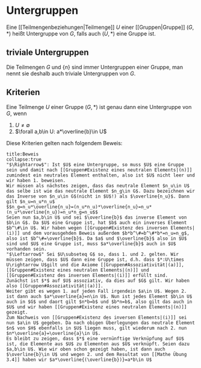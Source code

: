 # Untergruppen
Eine [[Teilmengenbeziehungen|Teilmenge]] $U$ einer [[Gruppen|Gruppe]] $(G,*)$ heißt Untergruppe von $G$, falls auch $(U,*)$ eine Gruppe ist. 

## triviale Untergruppen
Die Teilmengen $G$ und $\{n\}$ sind immer Untergruppen einer Gruppe, man nennt sie deshalb auch triviale Untergruppen von $G$.

## Kriterien
Eine Teilmenge $U$ einer Gruppe $(G,*)$  ist genau dann eine Untergruppe von $G$, wenn
1. $U\neq \emptyset$
2. $\forall a,b\in U: a*\overline{b}\in U$

Diese Kriterien gelten nach folgendem Beweis:
```ad-note
title:Beweis
collapse:true
"$\Rightarrow$": Ist $U$ eine Untergruppe, so muss $U$ eine Gruppe sein und damit nach [[Gruppen#Existenz eines neutralen Elements|(n)]] zumindest ein neutrales Element enthalten, also ist $U$ nicht leer und wir haben 1. beweisen.
Wir müssen als nächstes zeigen, dass das neutrale Element $n_u\in U$ das selbe ist wie das neutrale Element $n_g\in G$. Dazu bezeichnen wir das Inverse von $n_u\in G$(nicht in $U$!) als $\overline{n_u}$. Dann gilt $n_u=n_u*n_u$
$$n_g=n_u*\overline{n_u}=(n_u*n_u)*\overline{n_u}=n_u*(n_u*\overline{n_u})=n_u*n_g=n_u$$
Seien nun $a,b\in U$ und sei $\overline{b}$ das inverse Element von $b\in G$. Da $U$ eine Gruppe ist, hat $b$ auch ein inverses Element $b^\#\in U$. Wir haben wegen [[Gruppen#Existenz des inversen Elements|(i)]] und dem vorausgehden Beweis außerdem $b*b^\#=b^\#*b*=n_u=n_g$, also ist $b^\#=\overline{b}$. Da $a$ und $\overline{b}$ also in $U$ sind und $U$ eine Gruppe ist, muss $a*\overline{b}$ auch in $U$ vorhanden sein.
"$\Leftarrow$" Sei $U\subseteq G$ so, dass 1. und 2. gelten. Wir müssen zeigen, dass $U$ dann eine Gruppe ist, d.h. dass $*:U\times U\rightarrow U$gilt und die Axiome [[Gruppen#Assoziativität|(a)]], [[Gruppen#Existenz eines neutralen Elements|(n)]] und [[Gruppen#Existenz des inversen Elements|(i)]] erfüllt sind.
Zunächst ist $*$ auf $U$ assoziativ, da dies auf $G$ gilt. Wir haben also [[Gruppen#Assoziativität|(a)]].
Weiter gibt es wegen 1. auf jeden Fall irgendein $a\in U$. Wegen 2. ist dann auch $a*\overline{a}=n\in U$. Nun ist jedes Element $b\in U$ auch in $G$ und daort gilt $n*b=b$ und $b*n=b$, also gilt das auch in $U$ und wir haben [[Gruppen#Existenz eines neutralen Elements|(n)]] gezeigt.
Zum Nachweis von [[Gruppen#Existenz des inversen Elements|(i)]] sei nun $a\in U$ gegeben. Da nach obigen Überlegungen das neutrale Element $n$ von $H$ ebenfalls in $U$ liegen muss, gilt wiederum nach 2. nun $n*\overline{a}=\overline{a}\in U$.
Es bleibt zu zeigen, dass $*$ eine vernünftige Verknüpfung auf $U$ ist, die Elemente aus $U$ zu Elementen aus $U$ verknüpft. Seien dazu $a,b\in U$. Wie wir oben schon gezeigt haben, ist dann auch $\overline{b}\in U$ und wegen 2. und dem Resultat von [[Mathe Übung 3.4]] haben wir $a*\overline{(\overline{b})}=a*b\in U$
```